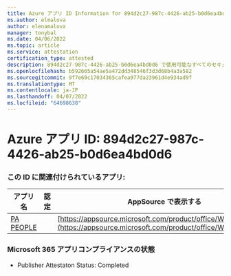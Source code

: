 ```yaml
---
title: Azure アプリ ID Information for 894d2c27-987c-4426-ab25-b0d6ea4bd0d6
ms.author: elmalova
author: elenamalova
manager: tonybal
ms.date: 04/06/2022
ms.topic: article
ms.service: attestation
certification_type: attested
description: 894d2c27-987c-4426-ab25-b0d6ea4bd0d6 で使用可能なすべてのセキュリティとコンプライアンス情報。
ms.openlocfilehash: b592665a54ae5a472dd348546f3d3d68b4a3a582
ms.sourcegitcommit: 9f7e69c17034365cafea977da23961d4e934ad9f
ms.translationtype: MT
ms.contentlocale: ja-JP
ms.lasthandoff: 04/07/2022
ms.locfileid: "64698638"
---
```

# <a name="azure-app-id-894d2c27-987c-4426-ab25-b0d6ea4bd0d6"></a>Azure アプリ ID: 894d2c27-987c-4426-ab25-b0d6ea4bd0d6


### <a name="apps-associated-with-this-id"></a>この ID に関連付けられているアプリ:
| **アプリ名** | **認定** | **AppSource で表示する** |
|--------------|---------------|-----------------------|
| [PA PEOPLE](../forward/WA200002948.md) |  | [https://appsource.microsoft.com/product/office/WA200002948](https://appsource.microsoft.com/product/office/WA200002948) |

### <a name="microsoft-365-app-compliance-status"></a>Microsoft 365 アプリコンプライアンスの状態
- Publisher Attestaton Status: Completed
